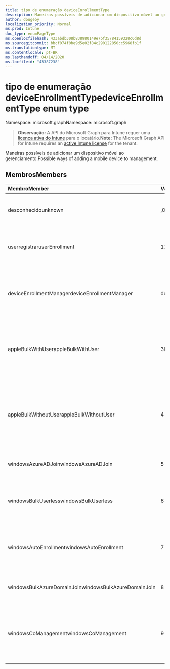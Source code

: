 ```yaml
---
title: tipo de enumeração deviceEnrollmentType
description: Maneiras possíveis de adicionar um dispositivo móvel ao gerenciamento.
author: dougeby
localization_priority: Normal
ms.prod: Intune
doc_type: enumPageType
ms.openlocfilehash: 433abdb308b838980149e7bf35784159328c6d8d
ms.sourcegitcommit: bbcf074f0be9d5e02f84c290122850cc5968fb1f
ms.translationtype: MT
ms.contentlocale: pt-BR
ms.lasthandoff: 04/14/2020
ms.locfileid: "43387238"
---
```

# <a name="deviceenrollmenttype-enum-type"></a><span data-ttu-id="e6895-103">tipo de enumeração deviceEnrollmentType</span><span class="sxs-lookup"><span data-stu-id="e6895-103">deviceEnrollmentType enum type</span></span>

<span data-ttu-id="e6895-104">Namespace: microsoft.graph</span><span class="sxs-lookup"><span data-stu-id="e6895-104">Namespace: microsoft.graph</span></span>

> <span data-ttu-id="e6895-105">**Observação:** A API do Microsoft Graph para Intune requer uma [licença ativa do Intune](https://go.microsoft.com/fwlink/?linkid=839381) para o locatário.</span><span class="sxs-lookup"><span data-stu-id="e6895-105">**Note:** The Microsoft Graph API for Intune requires an [active Intune license](https://go.microsoft.com/fwlink/?linkid=839381) for the tenant.</span></span>

<span data-ttu-id="e6895-106">Maneiras possíveis de adicionar um dispositivo móvel ao gerenciamento.</span><span class="sxs-lookup"><span data-stu-id="e6895-106">Possible ways of adding a mobile device to management.</span></span>

## <a name="members"></a><span data-ttu-id="e6895-107">Membros</span><span class="sxs-lookup"><span data-stu-id="e6895-107">Members</span></span>
|<span data-ttu-id="e6895-108">Membro</span><span class="sxs-lookup"><span data-stu-id="e6895-108">Member</span></span>|<span data-ttu-id="e6895-109">Valor</span><span class="sxs-lookup"><span data-stu-id="e6895-109">Value</span></span>|<span data-ttu-id="e6895-110">Descrição</span><span class="sxs-lookup"><span data-stu-id="e6895-110">Description</span></span>|
|:---|:---|:---|
|<span data-ttu-id="e6895-111">desconhecido</span><span class="sxs-lookup"><span data-stu-id="e6895-111">unknown</span></span>|<span data-ttu-id="e6895-112">,0</span><span class="sxs-lookup"><span data-stu-id="e6895-112">0</span></span>|<span data-ttu-id="e6895-113">O valor padrão, o tipo de registro não foi coletado.</span><span class="sxs-lookup"><span data-stu-id="e6895-113">Default value, enrollment type was not collected.</span></span>|
|<span data-ttu-id="e6895-114">userregistrar</span><span class="sxs-lookup"><span data-stu-id="e6895-114">userEnrollment</span></span>|<span data-ttu-id="e6895-115">1</span><span class="sxs-lookup"><span data-stu-id="e6895-115">1</span></span>|<span data-ttu-id="e6895-116">Registro controlado pelo usuário por meio do canal BYOD.</span><span class="sxs-lookup"><span data-stu-id="e6895-116">User driven enrollment through BYOD channel.</span></span>|
|<span data-ttu-id="e6895-117">deviceEnrollmentManager</span><span class="sxs-lookup"><span data-stu-id="e6895-117">deviceEnrollmentManager</span></span>|<span data-ttu-id="e6895-118">duas</span><span class="sxs-lookup"><span data-stu-id="e6895-118">2</span></span>|<span data-ttu-id="e6895-119">Registro de usuário com uma conta de Gerenciador de registro de dispositivo.</span><span class="sxs-lookup"><span data-stu-id="e6895-119">User enrollment with a device enrollment manager account.</span></span>|
|<span data-ttu-id="e6895-120">appleBulkWithUser</span><span class="sxs-lookup"><span data-stu-id="e6895-120">appleBulkWithUser</span></span>|<span data-ttu-id="e6895-121">3D</span><span class="sxs-lookup"><span data-stu-id="e6895-121">3</span></span>|<span data-ttu-id="e6895-122">Inscrição em massa da Apple com o desafio do usuário.</span><span class="sxs-lookup"><span data-stu-id="e6895-122">Apple bulk enrollment with user challenge.</span></span> <span data-ttu-id="e6895-123">(DEP, Apple Configurator)</span><span class="sxs-lookup"><span data-stu-id="e6895-123">(DEP, Apple Configurator)</span></span>|
|<span data-ttu-id="e6895-124">appleBulkWithoutUser</span><span class="sxs-lookup"><span data-stu-id="e6895-124">appleBulkWithoutUser</span></span>|<span data-ttu-id="e6895-125">4 </span><span class="sxs-lookup"><span data-stu-id="e6895-125">4</span></span>|<span data-ttu-id="e6895-126">Inscrição em massa da Apple sem o desafio do usuário.</span><span class="sxs-lookup"><span data-stu-id="e6895-126">Apple bulk enrollment without user challenge.</span></span> <span data-ttu-id="e6895-127">(DEP, Apple Configurator, configuração móvel)</span><span class="sxs-lookup"><span data-stu-id="e6895-127">(DEP, Apple Configurator, Mobile Config)</span></span>|
|<span data-ttu-id="e6895-128">windowsAzureADJoin</span><span class="sxs-lookup"><span data-stu-id="e6895-128">windowsAzureADJoin</span></span>|<span data-ttu-id="e6895-129">5 </span><span class="sxs-lookup"><span data-stu-id="e6895-129">5</span></span>|<span data-ttu-id="e6895-130">Ingressar no Azure AD do Windows 10.</span><span class="sxs-lookup"><span data-stu-id="e6895-130">Windows 10 Azure AD Join.</span></span>|
|<span data-ttu-id="e6895-131">windowsBulkUserless</span><span class="sxs-lookup"><span data-stu-id="e6895-131">windowsBulkUserless</span></span>|<span data-ttu-id="e6895-132">6 </span><span class="sxs-lookup"><span data-stu-id="e6895-132">6</span></span>|<span data-ttu-id="e6895-133">Registro em massa do Windows 10 através do ICD com o certificado.</span><span class="sxs-lookup"><span data-stu-id="e6895-133">Windows 10 Bulk enrollment through ICD with certificate.</span></span>|
|<span data-ttu-id="e6895-134">windowsAutoEnrollment</span><span class="sxs-lookup"><span data-stu-id="e6895-134">windowsAutoEnrollment</span></span>|<span data-ttu-id="e6895-135">7 </span><span class="sxs-lookup"><span data-stu-id="e6895-135">7</span></span>|<span data-ttu-id="e6895-136">Registro automático do Windows 10.</span><span class="sxs-lookup"><span data-stu-id="e6895-136">Windows 10 automatic enrollment.</span></span> <span data-ttu-id="e6895-137">(Adicionar conta de trabalho)</span><span class="sxs-lookup"><span data-stu-id="e6895-137">(Add work account)</span></span>|
|<span data-ttu-id="e6895-138">windowsBulkAzureDomainJoin</span><span class="sxs-lookup"><span data-stu-id="e6895-138">windowsBulkAzureDomainJoin</span></span>|<span data-ttu-id="e6895-139">8 </span><span class="sxs-lookup"><span data-stu-id="e6895-139">8</span></span>|<span data-ttu-id="e6895-140">Ingresso no Azure AD em massa do Windows 10.</span><span class="sxs-lookup"><span data-stu-id="e6895-140">Windows 10 bulk Azure AD Join.</span></span>|
|<span data-ttu-id="e6895-141">windowsCoManagement</span><span class="sxs-lookup"><span data-stu-id="e6895-141">windowsCoManagement</span></span>|<span data-ttu-id="e6895-142">9 </span><span class="sxs-lookup"><span data-stu-id="e6895-142">9</span></span>|<span data-ttu-id="e6895-143">Co-gerenciamento de intergestão do Windows 10 disparado por AutoPilot ou política de grupo.</span><span class="sxs-lookup"><span data-stu-id="e6895-143">Windows 10 Co-Management triggered by AutoPilot or Group Policy.</span></span>|







